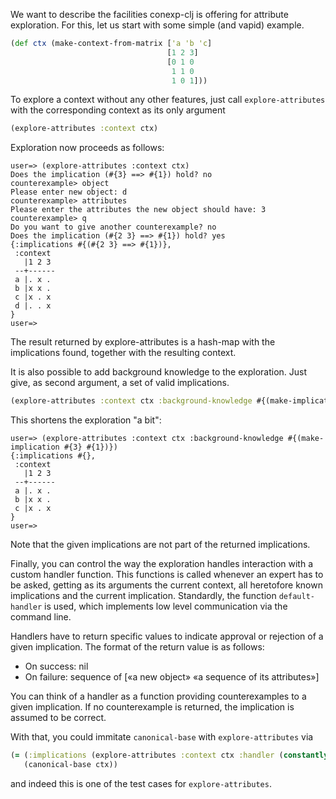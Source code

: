 We want to describe the facilities conexp-clj is offering for attribute exploration.
For this, let us start with some simple (and vapid) example.

```clj
(def ctx (make-context-from-matrix ['a 'b 'c]
                                   [1 2 3]
                                   [0 1 0
                                    1 1 0
                                    1 0 1]))
```

To explore a context without any other features, just call
`explore-attributes` with the corresponding context as its only
argument

```clj
(explore-attributes :context ctx)
```

Exploration now proceeds as follows:

```
user=> (explore-attributes :context ctx)
Does the implication (#{3} ==> #{1}) hold? no
counterexample> object
Please enter new object: d
counterexample> attributes
Please enter the attributes the new object should have: 3
counterexample> q
Do you want to give another counterexample? no
Does the implication (#{2 3} ==> #{1}) hold? yes
{:implications #{(#{2 3} ==> #{1})},
 :context
   |1 2 3
 --+------
 a |. x .
 b |x x .
 c |x . x
 d |. . x
}
user=>
```
The result returned by explore-attributes is a hash-map with the implications found, together with the resulting context.

It is also possible to add background knowledge to the exploration. Just give, as second argument, a set of valid implications.

```clj
(explore-attributes :context ctx :background-knowledge #{(make-implication #{3} #{1})})
```

This shortens the exploration "a bit":

```
user=> (explore-attributes :context ctx :background-knowledge #{(make-implication #{3} #{1})})
{:implications #{},
 :context
   |1 2 3
 --+------
 a |. x .
 b |x x .
 c |x . x
}
user=>
```
Note that the given implications are not part of the returned implications.

Finally, you can control the way the exploration handles interaction with a custom handler function. This functions is called whenever an expert has to be asked, getting as its arguments the current context, all heretofore known implications and the current implication. Standardly, the function `default-handler` is used, which implements low level communication via the command line.

Handlers have to return specific values to indicate approval or rejection of a given implication. The format of the return value is as follows:

- On success: nil
- On failure: sequence of [«a new object» «a sequence of its attributes»]

You can think of a handler as a function providing counterexamples to a given implication.  If no counterexample is returned, the implication is assumed to be correct.

With that, you could immitate `canonical-base` with `explore-attributes` via

```clj
(= (:implications (explore-attributes :context ctx :handler (constantly nil)))
   (canonical-base ctx))
```
and indeed this is one of the test cases for `explore-attributes`.
